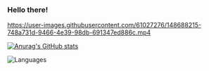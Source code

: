 ### Hello there!



https://user-images.githubusercontent.com/61027276/148688215-748a731d-9466-4e39-98db-691347ed886c.mp4


[![Anurag's GitHub stats](https://github-readme-stats.vercel.app/api?username=Misha-133)](https://github.com/anuraghazra/github-readme-stats)

![Languages](https://github-readme-stats.vercel.app/api/top-langs/?username=Misha-133)
